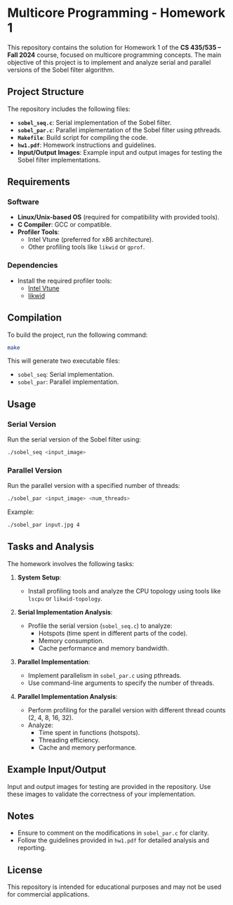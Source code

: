 # Multicore Programming - Homework 1

This repository contains the solution for Homework 1 of the **CS 435/535 – Fall 2024** course, focused on multicore programming concepts. The main objective of this project is to implement and analyze serial and parallel versions of the Sobel filter algorithm.

## Project Structure

The repository includes the following files:

- **`sobel_seq.c`**: Serial implementation of the Sobel filter.
- **`sobel_par.c`**: Parallel implementation of the Sobel filter using pthreads.
- **`Makefile`**: Build script for compiling the code.
- **`hw1.pdf`**: Homework instructions and guidelines.
- **Input/Output Images**: Example input and output images for testing the Sobel filter implementations.

## Requirements

### Software
- **Linux/Unix-based OS** (required for compatibility with provided tools).
- **C Compiler**: GCC or compatible.
- **Profiler Tools**:
  - Intel Vtune (preferred for x86 architecture).
  - Other profiling tools like `likwid` or `gprof`.

### Dependencies
- Install the required profiler tools:
  - [Intel Vtune](https://www.intel.com/content/www/us/en/docs/vtune-profiler/get-started-guide/2024-2/linux-os.html)
  - [likwid](https://github.com/RRZE-HPC/likwid)

## Compilation

To build the project, run the following command:

```bash
make
```

This will generate two executable files:
- `sobel_seq`: Serial implementation.
- `sobel_par`: Parallel implementation.

## Usage

### Serial Version
Run the serial version of the Sobel filter using:

```bash
./sobel_seq <input_image>
```

### Parallel Version
Run the parallel version with a specified number of threads:

```bash
./sobel_par <input_image> <num_threads>
```

Example:
```bash
./sobel_par input.jpg 4
```

## Tasks and Analysis

The homework involves the following tasks:

1. **System Setup**:
   - Install profiling tools and analyze the CPU topology using tools like `lscpu` or `likwid-topology`.

2. **Serial Implementation Analysis**:
   - Profile the serial version (`sobel_seq.c`) to analyze:
     - Hotspots (time spent in different parts of the code).
     - Memory consumption.
     - Cache performance and memory bandwidth.

3. **Parallel Implementation**:
   - Implement parallelism in `sobel_par.c` using pthreads.
   - Use command-line arguments to specify the number of threads.

4. **Parallel Implementation Analysis**:
   - Perform profiling for the parallel version with different thread counts (2, 4, 8, 16, 32).
   - Analyze:
     - Time spent in functions (hotspots).
     - Threading efficiency.
     - Cache and memory performance.

## Example Input/Output

Input and output images for testing are provided in the repository. Use these images to validate the correctness of your implementation.

## Notes

- Ensure to comment on the modifications in `sobel_par.c` for clarity.
- Follow the guidelines provided in `hw1.pdf` for detailed analysis and reporting.

## License
This repository is intended for educational purposes and may not be used for commercial applications.
